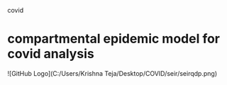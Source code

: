 covid
# compartmental epidemic model for covid analysis
![GitHub Logo](C:/Users/Krishna Teja/Desktop/COVID/seir/seirqdp.png)
